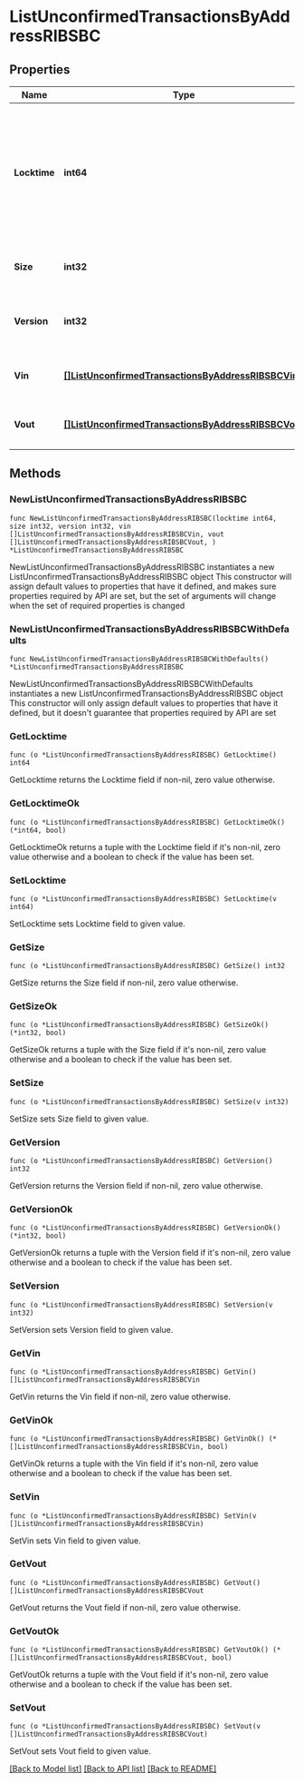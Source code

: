 # ListUnconfirmedTransactionsByAddressRIBSBC

## Properties

Name | Type | Description | Notes
------------ | ------------- | ------------- | -------------
**Locktime** | **int64** | Represents the locktime on the transaction on the specific blockchain, i.e. the blockheight at which the transaction is valid. | 
**Size** | **int32** | Represents the total size of this transaction. | 
**Version** | **int32** | Represents the transaction&#39;s version number. | 
**Vin** | [**[]ListUnconfirmedTransactionsByAddressRIBSBCVin**](ListUnconfirmedTransactionsByAddressRIBSBCVin.md) | Represents the transaction inputs. | 
**Vout** | [**[]ListUnconfirmedTransactionsByAddressRIBSBCVout**](ListUnconfirmedTransactionsByAddressRIBSBCVout.md) | Represents the transaction outputs. | 

## Methods

### NewListUnconfirmedTransactionsByAddressRIBSBC

`func NewListUnconfirmedTransactionsByAddressRIBSBC(locktime int64, size int32, version int32, vin []ListUnconfirmedTransactionsByAddressRIBSBCVin, vout []ListUnconfirmedTransactionsByAddressRIBSBCVout, ) *ListUnconfirmedTransactionsByAddressRIBSBC`

NewListUnconfirmedTransactionsByAddressRIBSBC instantiates a new ListUnconfirmedTransactionsByAddressRIBSBC object
This constructor will assign default values to properties that have it defined,
and makes sure properties required by API are set, but the set of arguments
will change when the set of required properties is changed

### NewListUnconfirmedTransactionsByAddressRIBSBCWithDefaults

`func NewListUnconfirmedTransactionsByAddressRIBSBCWithDefaults() *ListUnconfirmedTransactionsByAddressRIBSBC`

NewListUnconfirmedTransactionsByAddressRIBSBCWithDefaults instantiates a new ListUnconfirmedTransactionsByAddressRIBSBC object
This constructor will only assign default values to properties that have it defined,
but it doesn't guarantee that properties required by API are set

### GetLocktime

`func (o *ListUnconfirmedTransactionsByAddressRIBSBC) GetLocktime() int64`

GetLocktime returns the Locktime field if non-nil, zero value otherwise.

### GetLocktimeOk

`func (o *ListUnconfirmedTransactionsByAddressRIBSBC) GetLocktimeOk() (*int64, bool)`

GetLocktimeOk returns a tuple with the Locktime field if it's non-nil, zero value otherwise
and a boolean to check if the value has been set.

### SetLocktime

`func (o *ListUnconfirmedTransactionsByAddressRIBSBC) SetLocktime(v int64)`

SetLocktime sets Locktime field to given value.


### GetSize

`func (o *ListUnconfirmedTransactionsByAddressRIBSBC) GetSize() int32`

GetSize returns the Size field if non-nil, zero value otherwise.

### GetSizeOk

`func (o *ListUnconfirmedTransactionsByAddressRIBSBC) GetSizeOk() (*int32, bool)`

GetSizeOk returns a tuple with the Size field if it's non-nil, zero value otherwise
and a boolean to check if the value has been set.

### SetSize

`func (o *ListUnconfirmedTransactionsByAddressRIBSBC) SetSize(v int32)`

SetSize sets Size field to given value.


### GetVersion

`func (o *ListUnconfirmedTransactionsByAddressRIBSBC) GetVersion() int32`

GetVersion returns the Version field if non-nil, zero value otherwise.

### GetVersionOk

`func (o *ListUnconfirmedTransactionsByAddressRIBSBC) GetVersionOk() (*int32, bool)`

GetVersionOk returns a tuple with the Version field if it's non-nil, zero value otherwise
and a boolean to check if the value has been set.

### SetVersion

`func (o *ListUnconfirmedTransactionsByAddressRIBSBC) SetVersion(v int32)`

SetVersion sets Version field to given value.


### GetVin

`func (o *ListUnconfirmedTransactionsByAddressRIBSBC) GetVin() []ListUnconfirmedTransactionsByAddressRIBSBCVin`

GetVin returns the Vin field if non-nil, zero value otherwise.

### GetVinOk

`func (o *ListUnconfirmedTransactionsByAddressRIBSBC) GetVinOk() (*[]ListUnconfirmedTransactionsByAddressRIBSBCVin, bool)`

GetVinOk returns a tuple with the Vin field if it's non-nil, zero value otherwise
and a boolean to check if the value has been set.

### SetVin

`func (o *ListUnconfirmedTransactionsByAddressRIBSBC) SetVin(v []ListUnconfirmedTransactionsByAddressRIBSBCVin)`

SetVin sets Vin field to given value.


### GetVout

`func (o *ListUnconfirmedTransactionsByAddressRIBSBC) GetVout() []ListUnconfirmedTransactionsByAddressRIBSBCVout`

GetVout returns the Vout field if non-nil, zero value otherwise.

### GetVoutOk

`func (o *ListUnconfirmedTransactionsByAddressRIBSBC) GetVoutOk() (*[]ListUnconfirmedTransactionsByAddressRIBSBCVout, bool)`

GetVoutOk returns a tuple with the Vout field if it's non-nil, zero value otherwise
and a boolean to check if the value has been set.

### SetVout

`func (o *ListUnconfirmedTransactionsByAddressRIBSBC) SetVout(v []ListUnconfirmedTransactionsByAddressRIBSBCVout)`

SetVout sets Vout field to given value.



[[Back to Model list]](../README.md#documentation-for-models) [[Back to API list]](../README.md#documentation-for-api-endpoints) [[Back to README]](../README.md)


